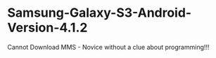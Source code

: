 Samsung-Galaxy-S3-Android-Version-4.1.2
=======================================

Cannot Download MMS - Novice without a clue about programming!!!
